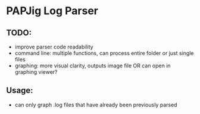 # PAPJig Log Parser

## TODO:
- improve parser code readability
- command line: multiple functions, can process entire folder or just single files
- graphing: more visual clarity, outputs image file OR can open in graphing viewer?


## Usage:
- can only graph .log files that have already been previously parsed